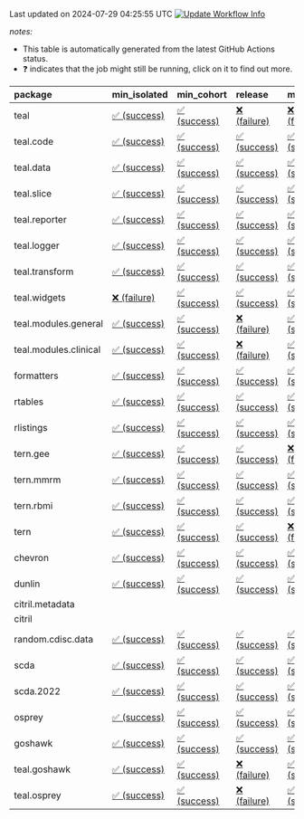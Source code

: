 Last updated on 2024-07-29 04:25:55 UTC [![Update Workflow
Info](https://github.com/averissimo/verdepcheck-status/actions/workflows/update.yaml/badge.svg)](https://github.com/averissimo/verdepcheck-status/actions/workflows/update.yaml)

*notes:*

-   This table is automatically generated from the latest GitHub Actions
    status.
-   ❓ indicates that the job might still be running, click on it to
    find out more.

<table>
<colgroup>
<col style="width: 4%" />
<col style="width: 23%" />
<col style="width: 23%" />
<col style="width: 23%" />
<col style="width: 23%" />
</colgroup>
<thead>
<tr class="header">
<th style="text-align: left;">package</th>
<th style="text-align: left;">min_isolated</th>
<th style="text-align: left;">min_cohort</th>
<th style="text-align: left;">release</th>
<th style="text-align: left;">max</th>
</tr>
</thead>
<tbody>
<tr class="odd">
<td style="text-align: left;">teal</td>
<td
style="text-align: left;"><a href="https://github.com/insightsengineering/teal/actions/runs/10128713963/job/28007913680">✅
(success)</a></td>
<td
style="text-align: left;"><a href="https://github.com/insightsengineering/teal/actions/runs/10128713963/job/28007913832">✅
(success)</a></td>
<td
style="text-align: left;"><a href="https://github.com/insightsengineering/teal/actions/runs/10128713963/job/28007913880">❌
(failure)</a></td>
<td
style="text-align: left;"><a href="https://github.com/insightsengineering/teal/actions/runs/10128713963/job/28007913769">❌
(failure)</a></td>
</tr>
<tr class="even">
<td style="text-align: left;">teal.code</td>
<td
style="text-align: left;"><a href="https://github.com/insightsengineering/teal.code/actions/runs/10128716154/job/28007918243">✅
(success)</a></td>
<td
style="text-align: left;"><a href="https://github.com/insightsengineering/teal.code/actions/runs/10128716154/job/28007918378">✅
(success)</a></td>
<td
style="text-align: left;"><a href="https://github.com/insightsengineering/teal.code/actions/runs/10128716154/job/28007918314">✅
(success)</a></td>
<td
style="text-align: left;"><a href="https://github.com/insightsengineering/teal.code/actions/runs/10128716154/job/28007918161">✅
(success)</a></td>
</tr>
<tr class="odd">
<td style="text-align: left;">teal.data</td>
<td
style="text-align: left;"><a href="https://github.com/insightsengineering/teal.data/actions/runs/10128717995/job/28007921376">✅
(success)</a></td>
<td
style="text-align: left;"><a href="https://github.com/insightsengineering/teal.data/actions/runs/10128717995/job/28007921258">✅
(success)</a></td>
<td
style="text-align: left;"><a href="https://github.com/insightsengineering/teal.data/actions/runs/10128717995/job/28007921424">✅
(success)</a></td>
<td
style="text-align: left;"><a href="https://github.com/insightsengineering/teal.data/actions/runs/10128717995/job/28007921342">✅
(success)</a></td>
</tr>
<tr class="even">
<td style="text-align: left;">teal.slice</td>
<td
style="text-align: left;"><a href="https://github.com/insightsengineering/teal.slice/actions/runs/10128723527/job/28007932838">✅
(success)</a></td>
<td
style="text-align: left;"><a href="https://github.com/insightsengineering/teal.slice/actions/runs/10128723527/job/28007932778">✅
(success)</a></td>
<td
style="text-align: left;"><a href="https://github.com/insightsengineering/teal.slice/actions/runs/10128723527/job/28007932892">✅
(success)</a></td>
<td
style="text-align: left;"><a href="https://github.com/insightsengineering/teal.slice/actions/runs/10128723527/job/28007932692">✅
(success)</a></td>
</tr>
<tr class="odd">
<td style="text-align: left;">teal.reporter</td>
<td
style="text-align: left;"><a href="https://github.com/insightsengineering/teal.reporter/actions/runs/10128719633/job/28007925360">✅
(success)</a></td>
<td
style="text-align: left;"><a href="https://github.com/insightsengineering/teal.reporter/actions/runs/10128719633/job/28007925201">✅
(success)</a></td>
<td
style="text-align: left;"><a href="https://github.com/insightsengineering/teal.reporter/actions/runs/10128719633/job/28007925444">✅
(success)</a></td>
<td
style="text-align: left;"><a href="https://github.com/insightsengineering/teal.reporter/actions/runs/10128719633/job/28007925297">✅
(success)</a></td>
</tr>
<tr class="even">
<td style="text-align: left;">teal.logger</td>
<td
style="text-align: left;"><a href="https://github.com/insightsengineering/teal.logger/actions/runs/10128716069/job/28007918070">✅
(success)</a></td>
<td
style="text-align: left;"><a href="https://github.com/insightsengineering/teal.logger/actions/runs/10128716069/job/28007918232">✅
(success)</a></td>
<td
style="text-align: left;"><a href="https://github.com/insightsengineering/teal.logger/actions/runs/10128716069/job/28007918156">✅
(success)</a></td>
<td
style="text-align: left;"><a href="https://github.com/insightsengineering/teal.logger/actions/runs/10128716069/job/28007917999">✅
(success)</a></td>
</tr>
<tr class="odd">
<td style="text-align: left;">teal.transform</td>
<td
style="text-align: left;"><a href="https://github.com/insightsengineering/teal.transform/actions/runs/10128721361/job/28007928940">✅
(success)</a></td>
<td
style="text-align: left;"><a href="https://github.com/insightsengineering/teal.transform/actions/runs/10128721361/job/28007928802">✅
(success)</a></td>
<td
style="text-align: left;"><a href="https://github.com/insightsengineering/teal.transform/actions/runs/10128721361/job/28007929004">✅
(success)</a></td>
<td
style="text-align: left;"><a href="https://github.com/insightsengineering/teal.transform/actions/runs/10128721361/job/28007928875">✅
(success)</a></td>
</tr>
<tr class="even">
<td style="text-align: left;">teal.widgets</td>
<td
style="text-align: left;"><a href="https://github.com/insightsengineering/teal.widgets/actions/runs/10128732835/job/28007953197">❌
(failure)</a></td>
<td
style="text-align: left;"><a href="https://github.com/insightsengineering/teal.widgets/actions/runs/10128732835/job/28007953080">✅
(success)</a></td>
<td
style="text-align: left;"><a href="https://github.com/insightsengineering/teal.widgets/actions/runs/10128732835/job/28007953266">✅
(success)</a></td>
<td
style="text-align: left;"><a href="https://github.com/insightsengineering/teal.widgets/actions/runs/10128732835/job/28007952922">✅
(success)</a></td>
</tr>
<tr class="odd">
<td style="text-align: left;">teal.modules.general</td>
<td
style="text-align: left;"><a href="https://github.com/insightsengineering/teal.modules.general/actions/runs/10128715214/job/28007915840">✅
(success)</a></td>
<td
style="text-align: left;"><a href="https://github.com/insightsengineering/teal.modules.general/actions/runs/10128715214/job/28007915785">✅
(success)</a></td>
<td
style="text-align: left;"><a href="https://github.com/insightsengineering/teal.modules.general/actions/runs/10128715214/job/28007915881">❌
(failure)</a></td>
<td
style="text-align: left;"><a href="https://github.com/insightsengineering/teal.modules.general/actions/runs/10128715214/job/28007915733">✅
(success)</a></td>
</tr>
<tr class="even">
<td style="text-align: left;">teal.modules.clinical</td>
<td
style="text-align: left;"><a href="https://github.com/insightsengineering/teal.modules.clinical/actions/runs/10128727317/job/28007941847">✅
(success)</a></td>
<td
style="text-align: left;"><a href="https://github.com/insightsengineering/teal.modules.clinical/actions/runs/10128727317/job/28007941724">✅
(success)</a></td>
<td
style="text-align: left;"><a href="https://github.com/insightsengineering/teal.modules.clinical/actions/runs/10128727317/job/28007941988">❌
(failure)</a></td>
<td
style="text-align: left;"><a href="https://github.com/insightsengineering/teal.modules.clinical/actions/runs/10128727317/job/28007941561">✅
(success)</a></td>
</tr>
<tr class="odd">
<td style="text-align: left;">formatters</td>
<td
style="text-align: left;"><a href="https://github.com/insightsengineering/formatters/actions/runs/10128724468/job/28007935670">✅
(success)</a></td>
<td
style="text-align: left;"><a href="https://github.com/insightsengineering/formatters/actions/runs/10128724468/job/28007935538">✅
(success)</a></td>
<td
style="text-align: left;"><a href="https://github.com/insightsengineering/formatters/actions/runs/10128724468/job/28007935755">✅
(success)</a></td>
<td
style="text-align: left;"><a href="https://github.com/insightsengineering/formatters/actions/runs/10128724468/job/28007935613">✅
(success)</a></td>
</tr>
<tr class="even">
<td style="text-align: left;">rtables</td>
<td
style="text-align: left;"><a href="https://github.com/insightsengineering/rtables/actions/runs/10128714590/job/28007914968">✅
(success)</a></td>
<td
style="text-align: left;"><a href="https://github.com/insightsengineering/rtables/actions/runs/10128714590/job/28007914884">✅
(success)</a></td>
<td
style="text-align: left;"><a href="https://github.com/insightsengineering/rtables/actions/runs/10128714590/job/28007915065">✅
(success)</a></td>
<td
style="text-align: left;"><a href="https://github.com/insightsengineering/rtables/actions/runs/10128714590/job/28007914775">✅
(success)</a></td>
</tr>
<tr class="odd">
<td style="text-align: left;">rlistings</td>
<td
style="text-align: left;"><a href="https://github.com/insightsengineering/rlistings/actions/runs/10128718575/job/28007923721">✅
(success)</a></td>
<td
style="text-align: left;"><a href="https://github.com/insightsengineering/rlistings/actions/runs/10128718575/job/28007923434">✅
(success)</a></td>
<td
style="text-align: left;"><a href="https://github.com/insightsengineering/rlistings/actions/runs/10128718575/job/28007923556">✅
(success)</a></td>
<td
style="text-align: left;"><a href="https://github.com/insightsengineering/rlistings/actions/runs/10128718575/job/28007923653">✅
(success)</a></td>
</tr>
<tr class="even">
<td style="text-align: left;">tern.gee</td>
<td
style="text-align: left;"><a href="https://github.com/insightsengineering/tern.gee/actions/runs/10128726426/job/28007939162">✅
(success)</a></td>
<td
style="text-align: left;"><a href="https://github.com/insightsengineering/tern.gee/actions/runs/10128726426/job/28007939085">✅
(success)</a></td>
<td
style="text-align: left;"><a href="https://github.com/insightsengineering/tern.gee/actions/runs/10128726426/job/28007939202">✅
(success)</a></td>
<td
style="text-align: left;"><a href="https://github.com/insightsengineering/tern.gee/actions/runs/10128726426/job/28007939122">❌
(failure)</a></td>
</tr>
<tr class="odd">
<td style="text-align: left;">tern.mmrm</td>
<td
style="text-align: left;"><a href="https://github.com/insightsengineering/tern.mmrm/actions/runs/10128732685/job/28007953038">✅
(success)</a></td>
<td
style="text-align: left;"><a href="https://github.com/insightsengineering/tern.mmrm/actions/runs/10128732685/job/28007952856">✅
(success)</a></td>
<td
style="text-align: left;"><a href="https://github.com/insightsengineering/tern.mmrm/actions/runs/10128732685/job/28007953108">✅
(success)</a></td>
<td
style="text-align: left;"><a href="https://github.com/insightsengineering/tern.mmrm/actions/runs/10128732685/job/28007952939">✅
(success)</a></td>
</tr>
<tr class="even">
<td style="text-align: left;">tern.rbmi</td>
<td
style="text-align: left;"><a href="https://github.com/insightsengineering/tern.rbmi/actions/runs/10128724385/job/28007935568">✅
(success)</a></td>
<td
style="text-align: left;"><a href="https://github.com/insightsengineering/tern.rbmi/actions/runs/10128724385/job/28007935477">✅
(success)</a></td>
<td
style="text-align: left;"><a href="https://github.com/insightsengineering/tern.rbmi/actions/runs/10128724385/job/28007935634">✅
(success)</a></td>
<td
style="text-align: left;"><a href="https://github.com/insightsengineering/tern.rbmi/actions/runs/10128724385/job/28007935342">✅
(success)</a></td>
</tr>
<tr class="odd">
<td style="text-align: left;">tern</td>
<td
style="text-align: left;"><a href="https://github.com/insightsengineering/tern/actions/runs/10128719569/job/28007925341">✅
(success)</a></td>
<td
style="text-align: left;"><a href="https://github.com/insightsengineering/tern/actions/runs/10128719569/job/28007925283">✅
(success)</a></td>
<td
style="text-align: left;"><a href="https://github.com/insightsengineering/tern/actions/runs/10128719569/job/28007925425">✅
(success)</a></td>
<td
style="text-align: left;"><a href="https://github.com/insightsengineering/tern/actions/runs/10128719569/job/28007925212">❌
(failure)</a></td>
</tr>
<tr class="even">
<td style="text-align: left;">chevron</td>
<td
style="text-align: left;"><a href="https://github.com/insightsengineering/chevron/actions/runs/10128733344/job/28007953658">✅
(success)</a></td>
<td
style="text-align: left;"><a href="https://github.com/insightsengineering/chevron/actions/runs/10128733344/job/28007953606">✅
(success)</a></td>
<td
style="text-align: left;"><a href="https://github.com/insightsengineering/chevron/actions/runs/10128733344/job/28007953767">✅
(success)</a></td>
<td
style="text-align: left;"><a href="https://github.com/insightsengineering/chevron/actions/runs/10128733344/job/28007953711">✅
(success)</a></td>
</tr>
<tr class="odd">
<td style="text-align: left;">dunlin</td>
<td
style="text-align: left;"><a href="https://github.com/insightsengineering/dunlin/actions/runs/10128718351/job/28007922597">✅
(success)</a></td>
<td
style="text-align: left;"><a href="https://github.com/insightsengineering/dunlin/actions/runs/10128718351/job/28007922650">✅
(success)</a></td>
<td
style="text-align: left;"><a href="https://github.com/insightsengineering/dunlin/actions/runs/10128718351/job/28007922564">✅
(success)</a></td>
<td
style="text-align: left;"><a href="https://github.com/insightsengineering/dunlin/actions/runs/10128718351/job/28007922503">✅
(success)</a></td>
</tr>
<tr class="even">
<td style="text-align: left;">citril.metadata</td>
<td style="text-align: left;"></td>
<td style="text-align: left;"></td>
<td style="text-align: left;"></td>
<td style="text-align: left;"></td>
</tr>
<tr class="odd">
<td style="text-align: left;">citril</td>
<td style="text-align: left;"></td>
<td style="text-align: left;"></td>
<td style="text-align: left;"></td>
<td style="text-align: left;"></td>
</tr>
<tr class="even">
<td style="text-align: left;">random.cdisc.data</td>
<td
style="text-align: left;"><a href="https://github.com/insightsengineering/random.cdisc.data/actions/runs/10128723140/job/28007932094">✅
(success)</a></td>
<td
style="text-align: left;"><a href="https://github.com/insightsengineering/random.cdisc.data/actions/runs/10128723140/job/28007931901">✅
(success)</a></td>
<td
style="text-align: left;"><a href="https://github.com/insightsengineering/random.cdisc.data/actions/runs/10128723140/job/28007932170">✅
(success)</a></td>
<td
style="text-align: left;"><a href="https://github.com/insightsengineering/random.cdisc.data/actions/runs/10128723140/job/28007932023">✅
(success)</a></td>
</tr>
<tr class="odd">
<td style="text-align: left;">scda</td>
<td
style="text-align: left;"><a href="https://github.com/insightsengineering/scda/actions/runs/9729144400/job/26850665206">✅
(success)</a></td>
<td
style="text-align: left;"><a href="https://github.com/insightsengineering/scda/actions/runs/9729144400/job/26850665433">✅
(success)</a></td>
<td
style="text-align: left;"><a href="https://github.com/insightsengineering/scda/actions/runs/9729144400/job/26850665352">✅
(success)</a></td>
<td
style="text-align: left;"><a href="https://github.com/insightsengineering/scda/actions/runs/9729144400/job/26850665278">✅
(success)</a></td>
</tr>
<tr class="even">
<td style="text-align: left;">scda.2022</td>
<td
style="text-align: left;"><a href="https://github.com/insightsengineering/scda.2022/actions/runs/10128724871/job/28007936309">✅
(success)</a></td>
<td
style="text-align: left;"><a href="https://github.com/insightsengineering/scda.2022/actions/runs/10128724871/job/28007936259">✅
(success)</a></td>
<td
style="text-align: left;"><a href="https://github.com/insightsengineering/scda.2022/actions/runs/10128724871/job/28007936376">✅
(success)</a></td>
<td
style="text-align: left;"><a href="https://github.com/insightsengineering/scda.2022/actions/runs/10128724871/job/28007936198">✅
(success)</a></td>
</tr>
<tr class="odd">
<td style="text-align: left;">osprey</td>
<td
style="text-align: left;"><a href="https://github.com/insightsengineering/osprey/actions/runs/10128730285/job/28007947922">✅
(success)</a></td>
<td
style="text-align: left;"><a href="https://github.com/insightsengineering/osprey/actions/runs/10128730285/job/28007947631">✅
(success)</a></td>
<td
style="text-align: left;"><a href="https://github.com/insightsengineering/osprey/actions/runs/10128730285/job/28007947824">✅
(success)</a></td>
<td
style="text-align: left;"><a href="https://github.com/insightsengineering/osprey/actions/runs/10128730285/job/28007947739">✅
(success)</a></td>
</tr>
<tr class="even">
<td style="text-align: left;">goshawk</td>
<td
style="text-align: left;"><a href="https://github.com/insightsengineering/goshawk/actions/runs/10128724413/job/28007935636">✅
(success)</a></td>
<td
style="text-align: left;"><a href="https://github.com/insightsengineering/goshawk/actions/runs/10128724413/job/28007935450">✅
(success)</a></td>
<td
style="text-align: left;"><a href="https://github.com/insightsengineering/goshawk/actions/runs/10128724413/job/28007935696">✅
(success)</a></td>
<td
style="text-align: left;"><a href="https://github.com/insightsengineering/goshawk/actions/runs/10128724413/job/28007935537">✅
(success)</a></td>
</tr>
<tr class="odd">
<td style="text-align: left;">teal.goshawk</td>
<td
style="text-align: left;"><a href="https://github.com/insightsengineering/teal.goshawk/actions/runs/10128723522/job/28007932775">✅
(success)</a></td>
<td
style="text-align: left;"><a href="https://github.com/insightsengineering/teal.goshawk/actions/runs/10128723522/job/28007932724">✅
(success)</a></td>
<td
style="text-align: left;"><a href="https://github.com/insightsengineering/teal.goshawk/actions/runs/10128723522/job/28007932835">❌
(failure)</a></td>
<td
style="text-align: left;"><a href="https://github.com/insightsengineering/teal.goshawk/actions/runs/10128723522/job/28007932634">✅
(success)</a></td>
</tr>
<tr class="even">
<td style="text-align: left;">teal.osprey</td>
<td
style="text-align: left;"><a href="https://github.com/insightsengineering/teal.osprey/actions/runs/10128728580/job/28007943588">✅
(success)</a></td>
<td
style="text-align: left;"><a href="https://github.com/insightsengineering/teal.osprey/actions/runs/10128728580/job/28007943799">✅
(success)</a></td>
<td
style="text-align: left;"><a href="https://github.com/insightsengineering/teal.osprey/actions/runs/10128728580/job/28007943744">❌
(failure)</a></td>
<td
style="text-align: left;"><a href="https://github.com/insightsengineering/teal.osprey/actions/runs/10128728580/job/28007943666">✅
(success)</a></td>
</tr>
</tbody>
</table>
